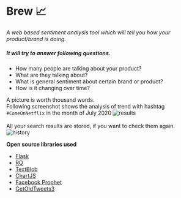 
# Brew 📈 
*A web based sentiment analysis tool which will tell you how your product/brand is doing.*

##### It will try to answer following questions.
  
- How many people are talking about your product?
- What are they talking about?
- What is general sentiment about certain brand or product? 
- How is it changing over time? 

A picture is worth thousand words. <br>Following screenshot shows the analysis of trend with hashtag `#ComeOnNetflix` in the month of July 2020
![results](https://user-images.githubusercontent.com/19259373/94821478-3f740f00-041f-11eb-99a2-8ad744c10c32.png)
<br><br>All your search results are stored, if you want to check them again.
![history](https://user-images.githubusercontent.com/19259373/94821900-b7dad000-041f-11eb-9a50-2368b23bc513.png)

**Open source libraries used**
- [Flask](https://github.com/pallets/flask)
- [RQ](https://python-rq.org/)
- [TextBlob](https://github.com/sloria/TextBlob)
- [ChartJS](https://github.com/chartjs/Chart.js)
- [Facebook Prophet](https://facebook.github.io/prophet/)
- [GetOldTweets3](https://pypi.org/project/GetOldTweets3/)

